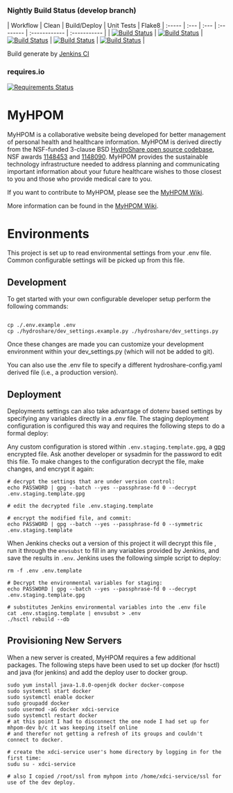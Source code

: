### Nightly Build Status (develop branch)

| Workflow | Clean | Build/Deploy | Unit Tests | Flake8
| :----- | :--- | :--- | :-------- | :------------ | :----------- |
| [![Build Status](http://ci.myhpom.renci.org:8080/job/nightly-build-workflow/badge/icon?style=plastic)](http://ci.myhpom.renci.org:8080/job/nightly-build-workflow/) | [![Build Status](http://ci.myhpom.renci.org:8080/job/nightly-build-clean/badge/icon?style=plastic)](http://ci.myhpom.renci.org:8080/job/nightly-build-clean/) | [![Build Status](http://ci.myhpom.renci.org:8080/job/nightly-build-deploy/badge/icon?style=plastic)](http://ci.myhpom.renci.org:8080/job/nightly-build-deploy/) | [![Build Status](http://ci.myhpom.renci.org:8080/job/nightly-build-test/badge/icon?style=plastic)](http://ci.myhpom.renci.org:8080/job/nightly-build-test/) | [![Build Status](http://ci.myhpom.renci.org:8080/job/nightly-build-flake8/badge/icon?style=plastic)](http://ci.myhpom.renci.org:8080/job/nightly-build-flake8/) |

Build generate by [Jenkins CI](http://ci.myhpom.renci.org:8080)

### requires.io
[![Requirements Status](https://requires.io/github/SoftwareResearchInstitute/MyHPOM/hs_docker_base/requirements.svg?branch=develop)](https://requires.io/github/SoftwareResearchInstitute/MyHPOM/hs_docker_base/requirements/?branch=master)

MyHPOM
============

MyHPOM is a collaborative website being developed for better management of personal health and healthcare information. MyHPOM is derived directly from the NSF-funded 3-clause BSD [HydroShare open source codebase](https://github.com/hydroshare/hydroshare), NSF awards [1148453](https://www.nsf.gov/awardsearch/showAward?AWD_ID=1148453) and [1148090](https://www.nsf.gov/awardsearch/showAward?AWD_ID=1148090). MyHPOM provides the sustainable technology infrastructure needed to address planning and communicating important information about your future healthcare wishes to those closest to you and those who provide medical care to you.

If you want to contribute to MyHPOM, please see the [MyHPOM Wiki](https://github.com/SoftwareResearchInstitute/MyHPOM/wiki/).

More information can be found in the [MyHPOM Wiki](https://github.com/SoftwareResearchInstitute/MyHPOM/wiki/).

Environments
============

This project is set up to read environmental settings from your .env file.
Common configurable settings will be picked up from this file.

Development
-----------

To get started with your own configurable developer setup perform the following
commands:

```shell

cp ./.env.example .env
cp ./hydroshare/dev_settings.example.py ./hydroshare/dev_settings.py
```

Once these changes are made you can customize your development environment
within your dev_settings.py (which will not be added to git).

You can also use the .env file to specify a different hydroshare-config.yaml
derived file (i.e., a production version).

Deployment
----------

Deployments settings can also take advantage of dotenv based settings by
specifying any variables directly in a .env file. The staging deployment
configuration is configured this way and requires the following steps to do a
formal deploy:

Any custom configuration is stored within `.env.staging.template.gpg`, a
[gpg](https://www.gnupg.org/) encrypted file. Ask another developer or
sysadmin for the password to edit this file. To make changes to the
configuration decrypt the file, make changes, and encrypt it again:

```shell
# decrypt the settings that are under version control:
echo PASSWORD | gpg --batch --yes --passphrase-fd 0 --decrypt .env.staging.template.gpg

# edit the decrypted file .env.staging.template

# encrypt the modified file, and commit:
echo PASSWORD | gpg --batch --yes --passphrase-fd 0 --symmetric .env.staging.template
```

When Jenkins checks out a version of this project it will decrypt this file ,
run it through the `envsubst` to fill in any variables provided by Jenkins, and
save the results in `.env`. Jenkins uses the following simple script to deploy:

```shell
rm -f .env .env.template

# Decrypt the environmental variables for staging:
echo PASSWORD | gpg --batch --yes --passphrase-fd 0 --decrypt .env.staging.template.gpg

# substitutes Jenkins environmental variables into the .env file
cat .env.staging.template | envsubst > .env
./hsctl rebuild --db
```

Provisioning New Servers
------------------------

When a new server is created, MyHPOM requires a few additional packages. The
following steps have been used to set up docker (for hsctl) and java (for
jenkins) and add the deploy user to docker group.

```shell
sudo yum install java-1.8.0-openjdk docker docker-compose
sudo systemctl start docker
sudo systemctl enable docker
sudo groupadd docker
sudo usermod -aG docker xdci-service
sudo systemctl restart docker
# at this point I had to disconnect the one node I had set up for mhpom-dev b/c it was keeping itself online
# and therefor not getting a refresh of its groups and couldn't connect to docker.

# create the xdci-service user's home directory by logging in for the first time:
sudu su - xdci-service

# also I copied /root/ssl from myhpom into /home/xdci-service/ssl for use of the dev deploy.
```

